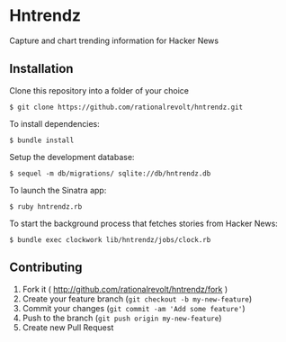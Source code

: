 # Hntrendz

Capture and chart trending information for Hacker News

## Installation

Clone this repository into a folder of your choice

    $ git clone https://github.com/rationalrevolt/hntrendz.git

To install dependencies:

    $ bundle install

Setup the development database:

    $ sequel -m db/migrations/ sqlite://db/hntrendz.db

To launch the Sinatra app:

    $ ruby hntrendz.rb

To start the background process that fetches stories from Hacker News:

    $ bundle exec clockwork lib/hntrendz/jobs/clock.rb

## Contributing

1. Fork it ( http://github.com/rationalrevolt/hntrendz/fork )
2. Create your feature branch (`git checkout -b my-new-feature`)
3. Commit your changes (`git commit -am 'Add some feature'`)
4. Push to the branch (`git push origin my-new-feature`)
5. Create new Pull Request
